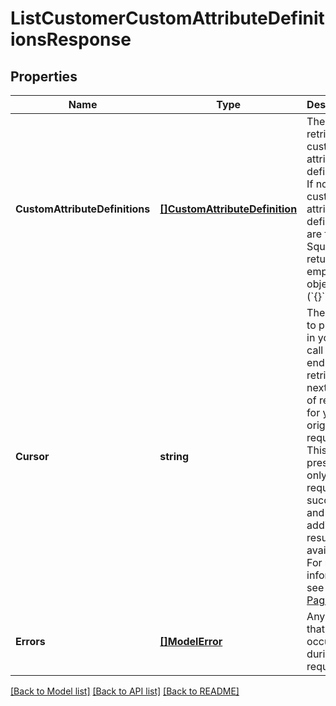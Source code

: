 # ListCustomerCustomAttributeDefinitionsResponse

## Properties

 Name                           | Type                                                            | Description                                                                                                                                                                                                                                                                                                                                 | Notes                        
--------------------------------|-----------------------------------------------------------------|---------------------------------------------------------------------------------------------------------------------------------------------------------------------------------------------------------------------------------------------------------------------------------------------------------------------------------------------|------------------------------
 **CustomAttributeDefinitions** | [**[]CustomAttributeDefinition**](CustomAttributeDefinition.md) | The retrieved custom attribute definitions. If no custom attribute definitions are found, Square returns an empty object (&#x60;{}&#x60;).                                                                                                                                                                                                  | [optional] [default to null] 
 **Cursor**                     | **string**                                                      | The cursor to provide in your next call to this endpoint to retrieve the next page of results for your original request. This field is present only if the request succeeded and additional results are available. For more information, see [Pagination](https://developer.squareup.com/docs/build-basics/common-api-patterns/pagination). | [optional] [default to null] 
 **Errors**                     | [**[]ModelError**](Error.md)                                    | Any errors that occurred during the request.                                                                                                                                                                                                                                                                                                | [optional] [default to null] 

[[Back to Model list]](../README.md#documentation-for-models) [[Back to API list]](../README.md#documentation-for-api-endpoints) [[Back to README]](../README.md)


